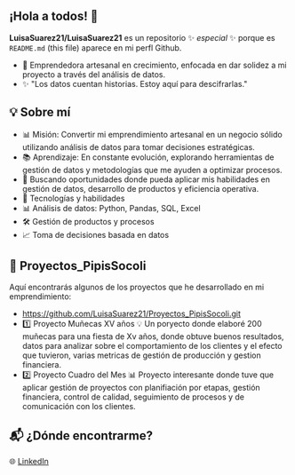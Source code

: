 ## ¡Hola a todos! 👋

**LuisaSuarez21/LuisaSuarez21** es un repositorio ✨ _especial_ ✨ porque es `README.md` (this file) aparece en mi perfl Github.

- 🎨 Emprendedora artesanal en crecimiento, enfocada en dar solidez a mi proyecto a través del análisis de datos.
- ✨ "Los datos cuentan historias. Estoy aquí para descifrarlas."

 ## 💡 Sobre mí
- 📊 Misión: Convertir mi emprendimiento artesanal en un negocio sólido utilizando análisis de datos para tomar decisiones estratégicas. 
- 📚 Aprendizaje: En constante evolución, explorando herramientas de gestión de datos y metodologías que me ayuden a optimizar procesos.
- 🚀 Buscando oportunidades donde pueda aplicar mis habilidades en gestión de datos, desarrollo de productos y eficiencia operativa.
- 🔧 Tecnologías y habilidades
- 📊 Análisis de datos: Python, Pandas, SQL, Excel
- 🛠️ Gestión de productos y procesos
- 📈 Toma de decisiones basada en datos

## 📂 Proyectos_PipisSocoli
Aquí encontrarás algunos de los proyectos que he desarrollado en mi emprendimiento:
- https://github.com/LuisaSuarez21/Proyectos_PipisSocoli.git
- 1️⃣ Proyecto Muñecas XV años 💡 Un poryecto donde elaboré 200 muñecas para una fiesta de Xv años, donde obtuve buenos resultados, datos para analizar sobre el comportamiento de los clientes y el efecto que tuvieron, varias metricas de gestión de producción y gestion financiera.
- 2️⃣ Proyecto Cuadro del Mes 📊 Proyecto interesante donde tuve que aplicar gestión de proyectos con planifiación por etapas, gestión financiera, control de calidad, seguimiento de procesos y de comunicación con los clientes.

## 📬 ¿Dónde encontrarme?
🌐 [LinkedIn](https://www.linkedin.com/in/luisa-velia-suárez-ramírez-4a2a36367) 

